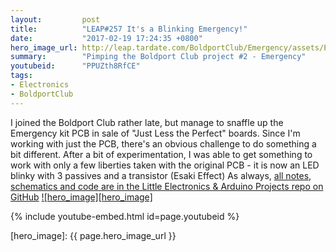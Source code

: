 ```yaml
---
layout:         post
title:          "LEAP#257 It's a Blinking Emergency!"
date:           "2017-02-19 17:24:35 +0800"
hero_image_url: http://leap.tardate.com/BoldportClub/Emergency/assets/Emergency_build.jpg
summary:        "Pimping the Boldport Club project #2 - Emergency"
youtubeid:      "PPUZth8RfCE"
tags:
- Electronics
- BoldportClub
---
```


I joined the Boldport Club rather late, but manage to snaffle up the Emergency kit PCB in sale of "Just Less the Perfect" boards.
Since I'm working with just the PCB, there's an obvious challenge to do something a bit different.
After a bit of experimentation, I was able to get something to work with only a few liberties taken with the original PCB - it is now an LED blinky with 3 passives and a transistor (Esaki Effect)
As always, [all notes, schematics and code are in the Little Electronics & Arduino Projects repo on GitHub][project]
[![hero_image][hero_image]][project]

{% include youtube-embed.html id=page.youtubeid %}

[leap]: http://leap.tardate.com
[project]: https://github.com/tardate/LittleArduinoProjects/tree/master/BoldportClub/Emergency
[hero_image]: {{ page.hero_image_url }}
